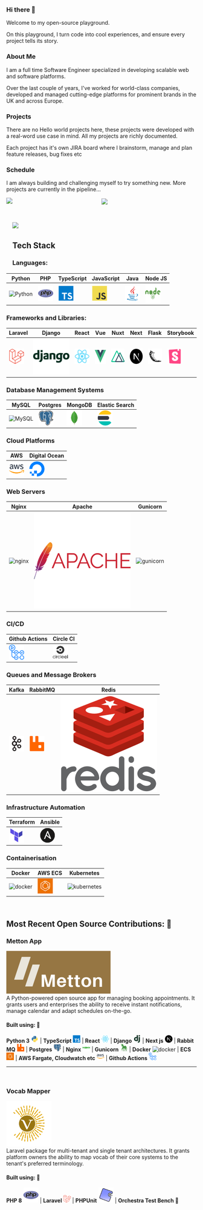 ### Hi there 👋

Welcome to my open-source playground. 

On this playground, I turn code into cool experiences, and ensure every project tells its story.

### About Me
I am a full time Software Engineer specialized in developing scalable web and software platforms. 

Over the last couple of years, I've worked for world-class companies, developed and managed cutting-edge platforms for prominent brands in the UK and across Europe.

### Projects
There are no Hello world projects here, these projects were developed with a real-word use case in mind. All my projects are richly documented. 

Each project has it's own JIRA board where I brainstorm, manage and plan feature releases, bug fixes etc

### Schedule
I am always building and challenging myself to try something new. More projects are currently in the pipeline...

<div align="center" style="margin-bottom:30px">

<a href="https://github.com/Monamoxie">
<img height=200 align="center" src="https://media.giphy.com/media/v1.Y2lkPTc5MGI3NjExZmg5MmZiNmxxb3phZHE1aWtucmt2ZWQzY3pjYzgzd3dhNHo1dm5tNiZlcD12MV9pbnRlcm5hbF9naWZfYnlfaWQmY3Q9Zw/qgQUggAC3Pfv687qPC/giphy.gif" />
</a>

<a href="https://github.com/Monamoxie">
 <img height=200 align="left" src="https://streak-stats.demolab.com?user=monamoxie&theme=whatsapp-light" />
</a>
</div>

<br/>
<a href="https://visitorbadge.io/status?path=https%3A%2F%2Fgithub.com%2FMonamoxie"><img src="https://api.visitorbadge.io/api/visitors?path=https%3A%2F%2Fgithub.com%2FMonamoxie&labelColor=%23bbaa66&countColor=%23263759" /></a>

## Tech Stack
<div>

### Languages:
| Python   | PHP      | TypeScript | JavaScript | Java | Node JS
|----------|----------|------------|------------|------|----|
|  <img src="https://techstack-generator.vercel.app/python-icon.svg" title="Python" alt="Python" width="40" height="40"/> |  <img src="https://raw.githubusercontent.com/devicons/devicon/master/icons/php/php-original.svg" height="40" title="PHP" alt="PHP" width="40"/> |  <img src="https://raw.githubusercontent.com/devicons/devicon/master/icons/typescript/typescript-original.svg" title="TypeScript" alt="TypeScript" width="40" height="40"/>|  <img src="https://raw.githubusercontent.com/devicons/devicon/master/icons/javascript/javascript-original.svg" title="JavaScript" alt="JavaScript" width="40" height="40"/>|<img src="https://raw.githubusercontent.com/devicons/devicon/master/icons/java/java-original.svg" title="Java" alt="Java" width="40" height="40"/> | <img src="https://raw.githubusercontent.com/devicons/devicon/master/icons/nodejs/nodejs-plain-wordmark.svg" title="nodejs" alt="nodejs"  width="40" height="50"/> |

### Frameworks and Libraries:
| Laravel   | Django      | React | Vue | Nuxt | Next | Flask | Storybook |
|----------|----------|------------|------------|------| ----| ---|---|
|  <img src="https://raw.githubusercontent.com/devicons/devicon/master/icons/laravel/laravel-original.svg" title="Laravel" alt="Laravel" width="40" height="40"/> |  <img src="https://raw.githubusercontent.com/devicons/devicon/master/icons/django/django-plain-wordmark.svg" title="django" alt="django" />  |  <img src="https://raw.githubusercontent.com/devicons/devicon/master/icons/react/react-original.svg" title="React" alt="React" width="40" height="40"/>| <img src="https://raw.githubusercontent.com/devicons/devicon/master/icons/vuejs/vuejs-original.svg" title="VueJs" alt="VueJs"   width="40" height="40"/> | <img src="https://raw.githubusercontent.com/devicons/devicon/master/icons/nuxtjs/nuxtjs-original.svg" title="Nuxt" alt="Nuxt" width="40" height="40"/> |<img src="https://raw.githubusercontent.com/devicons/devicon/master/icons/nextjs/nextjs-original.svg" title="Next" alt="Next" width="40" height="40"/> |<img src="https://raw.githubusercontent.com/devicons/devicon/master/icons/flask/flask-original.svg" title="Flask" alt="Flask" width="40" height="40"/> | <img src="https://raw.githubusercontent.com/devicons/devicon/master/icons/storybook/storybook-original.svg" title="Storybook" alt="Storybook" width="40" height="40"/> |

 ### Database Management Systems
| MySQL   | Postgres      | MongoDB | Elastic Search |
|----------|----------|------------|------------|
|  <img src="https://techstack-generator.vercel.app/mysql-icon.svg" title="MySQL" alt="MySQL"  width="40" height="40"/> | <img src="https://raw.githubusercontent.com/devicons/devicon/master/icons/postgresql/postgresql-original.svg" title="PostgresSql" alt="PostgreSql"  width="40" height="40"/> | <img src="https://raw.githubusercontent.com/devicons/devicon/master/icons/mongodb/mongodb-original.svg" title="JavaScript" alt="JavaScript" width="40" height="40"/>| <img src="https://raw.githubusercontent.com/devicons/devicon/master/icons/elasticsearch/elasticsearch-original.svg" title="elasticsearch" alt="elasticsearch"  width="40" height="40"/> |

### Cloud Platforms 
| AWS   | Digital Ocean   
|----------|----------|
|  <img src="https://raw.githubusercontent.com/devicons/devicon/master/icons/amazonwebservices/amazonwebservices-original-wordmark.svg" title="Amazon Web Services" alt="Amazon Web Services"  width="40" height="40"/> | <img src="https://raw.githubusercontent.com/devicons/devicon/master/icons/digitalocean/digitalocean-original.svg" title="PostgresSql" alt="PostgreSql"  width="40" height="40"/> |

   
### Web Servers 
| Nginx   | Apache | Gunicorn   
|----------|----------|------|
|  <img src="https://techstack-generator.vercel.app/nginx-icon.svg" title="nginx" alt="nginx"  width="40" height="50"/> | <img src="https://raw.githubusercontent.com/devicons/devicon/master/icons/apache/apache-original-wordmark.svg" title="apache" alt="apache" /> | <img src="https://img.shields.io/badge/-Gunicorn-499848?style=flat&logo=gunicorn&logoColor=white" title="apache" alt="gunicorn" /> 


### CI/CD 
| Github Actions | Circle CI  
|----------|----------|
|<img src="https://raw.githubusercontent.com/devicons/devicon/master/icons/githubactions/githubactions-plain.svg" title="Amazon Web Services" alt="Amazon Web Services"  width="40" height="40"/> | <img src="https://raw.githubusercontent.com/devicons/devicon/master/icons/circleci/circleci-plain-wordmark.svg" title="circleci" alt="circleci"  width="40" height="40"/> |

### Queues and Message Brokers
| Kafka | RabbitMQ | Redis |
|----------|-------|-------|
|  <img src="https://raw.githubusercontent.com/devicons/devicon/master/icons/apachekafka/apachekafka-original.svg" title="kafka" alt="kafka"  width="40" height="40"/> | <img src="https://raw.githubusercontent.com/devicons/devicon/master/icons/rabbitmq/rabbitmq-original.svg" title="rabbitmq" alt="rabbitmq" height="40"/> | <img src="https://raw.githubusercontent.com/devicons/devicon/master/icons/redis/redis-original-wordmark.svg" title="rabbitmq" alt="rabbitmq"> 

 
### Infrastructure Automation
| Terraform | Ansible
|----------|----------|
|  <img src="https://raw.githubusercontent.com/devicons/devicon/master/icons/terraform/terraform-original.svg" title="terraform" alt="terraform"  width="40" height="40"/> | <img src="https://raw.githubusercontent.com/devicons/devicon/master/icons/ansible/ansible-original.svg" title="ansible" alt="ansible"  width="40" height="40"/> |
</div>

 ### Containerisation
| Docker | AWS ECS | Kubernetes
|----------|----------|--------|
|  <img src="https://techstack-generator.vercel.app/docker-icon.svg" title="docker" alt="docker" width="40" height="40"/> | <img src="/assets/Arch_Amazon-Elastic-Container-Service_48.svg" title="ecs" alt="ecs"  width="40" height="40"/> | <img src="https://techstack-generator.vercel.app/kubernetes-icon.svg" title="kubernetes" alt="kubernetes"  width="40" height="40"/> 
</div>

<br/>

## Most Recent Open Source Contributions: 🥇
  <!-- START Project 1 -->
 ### Metton App
  <div><a href="https://github.com/Monamoxie/metton-app" target="_blank"><img src="assets/logo.png"></a></div>
  <div>A Python-powered open source app for managing booking appointments. 
  It grants users and enterprises the ability to receive instant notifications, manage calendar and adapt schedules on-the-go.
  </div>

#### Built using: 🚀

  <div>
  <b>Python 3</b> <img src="https://raw.githubusercontent.com/devicons/devicon/master/icons/python/python-original.svg" title="Python" alt="Python" width="20" height="20"/> | <b>TypeScript </b> <img src="https://raw.githubusercontent.com/devicons/devicon/master/icons/typescript/typescript-original.svg" title="TypeScript" alt="TypeScript" width="20" height="20"/> | <b>React</b> <img src="https://raw.githubusercontent.com/devicons/devicon/master/icons/react/react-original.svg" title="React" alt="React" width="20" height="20"/> | <b>Django</b> <img src="https://raw.githubusercontent.com/devicons/devicon/master/icons/django/django-plain.svg" title="django" alt="django" width="20" height="20"/> | <b>Next js</b> <img src="https://raw.githubusercontent.com/devicons/devicon/master/icons/nextjs/nextjs-original.svg" title="Next" alt="Next" width="20" height="20"/> | <b>Rabbit MQ</b> <img src="https://raw.githubusercontent.com/devicons/devicon/master/icons/rabbitmq/rabbitmq-original.svg" title="rabbitmq" alt="rabbitmq" width="20" height="20"/> | 
  <b>Postgres</b> <img src="https://raw.githubusercontent.com/devicons/devicon/master/icons/postgresql/postgresql-original.svg" title="PostgresSql" alt="PostgreSql"  width="20" height="20"/> | <b>Nginx</b> <img src="https://raw.githubusercontent.com/devicons/devicon/master/icons/nginx/nginx-original.svg" title="nginx" alt="nginx"  width="20" height="20"/> | <b>Gunicorn</b> <img src="assets/gunicorn.svg" title="apache" alt="gunicorn" width="20" height="20"/> | <b>Docker</b> <img src="https://techstack-generator.vercel.app/docker-icon.svg" title="docker" alt="docker" width="20" height="20"/> | <b>ECS</b> <img src="assets/Arch_Amazon-Elastic-Container-Service_48.svg" title="ecs" alt="ecs" width="20" height="20"/> | <b>AWS Fargate, Cloudwatch etc</b> <img src="https://raw.githubusercontent.com/devicons/devicon/master/icons/amazonwebservices/amazonwebservices-original-wordmark.svg" title="Amazon Web Services" alt="Amazon Web Services"  width="20" height="20"/> | 
  <b>Github Actions</b>  <img src="https://raw.githubusercontent.com/devicons/devicon/master/icons/githubactions/githubactions-plain.svg" title="Amazon Web Services" alt="Amazon Web Services"  width="20" height="20"/> 
</div>
<hr/> 
<br/> 

<!-- ------------------------------------ -->
 <!-- START Project 2 -->
  ### Vocab Mapper
  <div><a href="https://github.com/Monamoxie/vocab-mapper" target="_blank"><img src="assets/logo-vocab-mapper.png"></a></div>
  <div>Laravel package for multi-tenant and single tenant architectures. It grants platform owners the ability to map vocab of their core systems to the tenant's preferred terminology.
  </div>

#### Built using: 🚀

  <div>
  <b>PHP 8</b> <img src="https://raw.githubusercontent.com/devicons/devicon/master/icons/php/php-original.svg" height="40" title="PHP" alt="PHP" height="20"/> | <b>Laravel </b> <img src="https://raw.githubusercontent.com/devicons/devicon/master/icons/laravel/laravel-original.svg" title="Laravel" alt="Laravel" width="20" height="20"/> |  <b>PHPUnit</b> <img src="assets/phpunit.svg" height="40" title="PHP" alt="PHP" height="10"/> | <b>Orchestra Test Bench </b> 🚀 
</div>